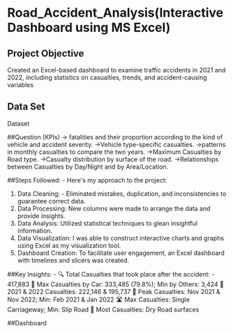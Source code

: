 # Road_Accident_Analysis(Interactive Dashboard using MS Excel)
## Project Objective
Created an Excel-based dashboard to examine traffic accidents in 2021 and 2022, including statistics on casualties, trends, and accident-causing variables

## Data Set
<a herf="https://docs.google.com/spreadsheets/d/1NwJdgh_XDgZZ-b0wO4upN_c6V6dZ-eUn/edit?usp=sharing&ouid=110809561979917201661&rtpof=true&sd=true"> Dataset </a>

##Question (KPIs)
-> fatalities and their proportion according to the kind of vehicle and accident severity.
->Vehicle type-specific casualties.
->patterns in monthly casualties to compare the two years.
->Maximum Casualties by Road type.
->Casualty distribution by surface of the road.
->Relationships between Casualties by Day/Night and by Area/Location.

##Steps Followed: -
Here's my approach to the project:
1. Data Cleaning: - Eliminated mistakes, duplication, and inconsistencies to guarantee correct data.
2. Data Processing: New columns were made to arrange the data and provide insights.
3. Data Analysis: Utilized statistical techniques to glean insightful information.
4. Data Visualization: I was able to construct interactive charts and graphs using Excel as my visualization tool.
5. Dashboard Creation: To facilitate user engagement, an Excel dashboard with timelines and slicers was created.

##Key Insights: -
🔍 Total Casualties that took place after the accident: - 417,883
🚗 Max Casualties by Car: 333,485 (79.8%); Min by Others: 3,424
📅 2021 & 2022 Casualties: 222,146 & 195,737
📅 Peak Casualties: Nov 2021 & Nov 2022; Min: Feb 2021 & Jan 2022
🛣️ Max Casualties: Single Carriageway; Min: Slip Road
🚧 Most Casualties: Dry Road surfaces

##Dashboard



